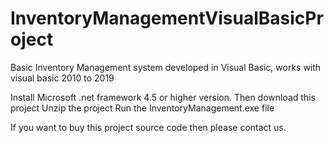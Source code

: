 # InventoryManagementVisualBasicProject
Basic Inventory Management system developed in Visual Basic, works with visual basic 2010 to 2019

Install Microsoft .net framework 4.5 or higher version. Then download this project Unzip the project Run the InventoryManagement.exe file

If you want to buy this project source code then please contact us.
